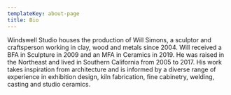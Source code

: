 ```yaml
---
templateKey: about-page
title: Bio
---
```

Windswell Studio houses the production of Will Simons, a sculptor and craftsperson working in clay, wood and metals since 2004. Will received a BFA in Sculpture in 2009 and an MFA in Ceramics in 2019. He was raised in the Northeast and lived in Southern California from 2005 to 2017. His work  takes inspiration from architecture and is informed by a diverse range of experience in exhibition design, kiln fabrication, fine cabinetry, welding, casting and studio ceramics.
